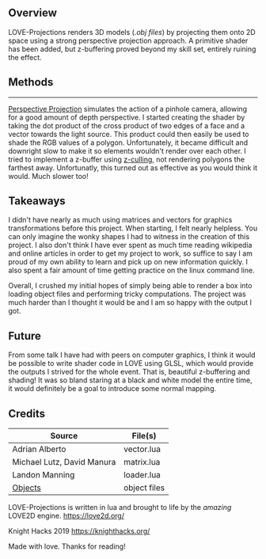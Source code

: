 ## Overview
LOVE-Projections renders 3D models (*.obj files*) by projecting them onto 2D space using a strong perspective projection approach. A primitive shader has been added, but z-buffering proved beyond my skill set, entirely ruining the effect.

## Methods
---
[Perspective Projection](https://en.wikipedia.org/wiki/3D_projection#Perspective_projection) simulates the action of a pinhole camera, allowing for a good amount of depth perspective. I started creating the shader by taking the dot product of the cross product of two edges of a face and a vector towards the light source. This product could then easily be used to shade the RGB values of a polygon. Unfortunately, it became difficult and downright slow to make it so elements wouldn't render over each other. I tried to implement a z-buffer using [z-culling](https://en.wikipedia.org/wiki/Z-buffering#Z-culling), not rendering polygons the farthest away. Unfortunatly, this turned out as effective as you would think it would. Much slower too!

## Takeaways
I didn't have nearly as much using matrices and vectors for graphics transformations before this project. When starting, I felt nearly helpless. You can only imagine the wonky shapes I had to witness in the creation of this project. I also don't think I have ever spent as much time reading wikipedia and online articles in order to get my project to work, so suffice to say I am proud of my own ability to learn and pick up on new information quickly. I also spent a fair amount of time getting practice on the linux command line.

Overall, I crushed my initial hopes of simply being able to render a box into loading object files and performing tricky computations. The project was much harder than I thought it would be and I am so happy with the output I got.

## Future
From some talk I have had with peers on computer graphics, I think it would be possible to write shader code in LOVE using GLSL, which would provide the outputs I strived for the whole event. That is, beautiful z-buffering and shading! It was so bland staring at a black and white model the entire time, it would definitely be a goal to introduce some normal mapping.

## Credits
Source|File(s)
---|---
Adrian Alberto|vector.lua
Michael Lutz, David Manura|matrix.lua
Landon Manning|loader.lua
[Objects](https://people.sc.fsu.edu/~jburkardt/data/obj/obj.html)|object files

LOVE-Projections is written in lua and brought to life by the *amazing* LOVE2D engine.
https://love2d.org/

Knight Hacks 2019
https://knighthacks.org/

Made with love.
Thanks for reading!
